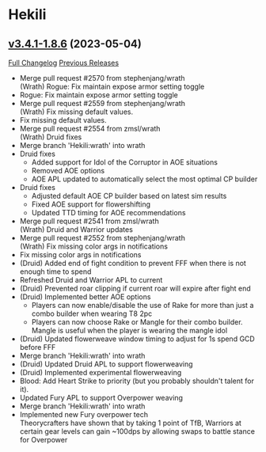 # Hekili

## [v3.4.1-1.8.6](https://github.com/Hekili/hekili/tree/v3.4.1-1.8.6) (2023-05-04)
[Full Changelog](https://github.com/Hekili/hekili/compare/v3.4.1-1.8.5...v3.4.1-1.8.6) [Previous Releases](https://github.com/Hekili/hekili/releases)

- Merge pull request #2570 from stephenjang/wrath  
    (Wrath) Rogue: Fix maintain expose armor setting toggle  
- Rogue: Fix maintain expose armor setting toggle  
- Merge pull request #2559 from stephenjang/wrath  
    (Wrath) Fix missing default values.  
- Fix missing default values.  
- Merge pull request #2554 from zmsl/wrath  
    (Wrath) Druid fixes  
- Merge branch 'Hekili:wrath' into wrath  
- Druid fixes  
    - Added support for Idol of the Corruptor in AOE situations  
    - Removed AOE options  
    - AOE APL updated to automatically select the most optimal CP builder  
- Druid fixes  
    - Adjusted default AOE CP builder based on latest sim results  
    - Fixed AOE support for flowershifting  
    - Updated TTD timing for AOE recommendations  
- Merge pull request #2541 from zmsl/wrath  
    (Wrath) Druid and Warrior updates  
- Merge pull request #2552 from stephenjang/wrath  
    (Wrath) Fix missing color args in notifications  
- Fix missing color args in notifications  
- (Druid) Added end of fight condition to prevent FFF when there is not enough time to spend  
- Refreshed Druid and Warrior APL to current  
- (Druid) Prevented roar clipping if current roar will expire after fight end  
- (Druid) Implemented better AOE options  
    - Players can now enable/disable the use of Rake for more than just a combo builder when wearing T8 2pc  
    - Players can now choose Rake or Mangle for their combo builder. Mangle is useful when the player is wearing the mangle idol  
- (Druid) Updated flowerweave window timing to adjust for 1s spend GCD before FFF  
- Merge branch 'Hekili:wrath' into wrath  
- (Druid) Updated Druid APL to support flowerweaving  
- (Druid) Implemented experimental flowerweaving  
- Blood: Add Heart Strike to priority (but you probably shouldn't talent for it).  
- Updated Fury APL to support Overpower weaving  
- Merge branch 'Hekili:wrath' into wrath  
- Implemented new Fury overpower tech  
    Theorycrafters have shown that by taking 1 point of TfB, Warriors at certain gear levels can gain ~100dps by allowing swaps to battle stance for Overpower  
